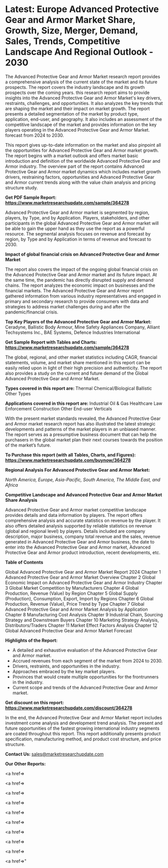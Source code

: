 # Latest: Europe Advanced Protective Gear and Armor Market Share, Growth, Size, Merger, Demand, Sales, Trends, Competitive Landscape And Regional Outlook - 2030

The Advanced Protective Gear and Armor Market research report provides a comprehensive analysis of the current state of the market and its future prospects. The report covers the industry landscape and its growth prospects over the coming years. this research report aims to provide insights into the Advanced Protective Gear and Armor Market's key drivers, restraints, challenges, and opportunities. It also analyzes the key trends that are shaping the market and their impact on market growth. The report presents a detailed segmentation of the market by product type, application, end-user, and geography. It also includes an assessment of the competitive landscape of the market and provides information on the key players operating in the Advanced Protective Gear and Armor Market. forecast from 2024 to 2030.

This report gives up-to-date information on the market and also pinpoint all the opportunities for Advanced Protective Gear and Armor market growth. The report begins with a market outlook and offers market basic introduction and definition of the worldwide Advanced Protective Gear and Armor industry. The overview part of the report contains Advanced Protective Gear and Armor market dynamics which includes market growth drivers, restraining factors, opportunities and Advanced Protective Gear and Armor current trends along with the value chain analysis and pricing structure study.

<strong><b>Get PDF Sample Report: <a href=https://www.marketresearchupdate.com/sample/364278>https://www.marketresearchupdate.com/sample/364278</a></b></strong>

Advanced Protective Gear and Armor market is segmented by region, players, by Type, and by Application. Players, stakeholders, and other participants in the global Advanced Protective Gear and Armor market will be able to gain the upper hand as they use the report as a powerful resource. The segmental analysis focuses on revenue and forecast by region, by Type and by Application in terms of revenue and forecast to 2030.

<strong><b>Impact of global financial crisis on Advanced Protective Gear and Armor Market</b></strong>

The report also covers the impact of the ongoing global financial crisis on the Advanced Protective Gear and Armor market and its future impact. At the same time, the pandemic has directly disrupted supply and demand chains. The report analyzes the economic impact on businesses and the financial markets. The Advanced Protective Gear and Armor report gathered information from various industry representatives and engaged in primary and secondary research to provide consumers with data and strategies to address market challenges during and after the pandemic/financial crisis.

<strong><b>Top Key Players of the Advanced Protective Gear and Armor Market:
</b></strong>Ceradyne, Ballistic Body Armour, Mine Safety Appliances Company, Alliant Techsystems Inc., BAE Systems, Defence Industries International<strong><b>
</b></strong>

<strong><b>Get Sample Report with Tables and Charts: <a href=https://www.marketresearchupdate.com/sample/364278>https://www.marketresearchupdate.com/sample/364278</a></b></strong>

The global, regional, and other market statistics including CAGR, financial statements, volume, and market share mentioned in this report can be easily relied upon in light of their high precision and authenticity. The report also provides a study on the current and future demand of the Global Advanced Protective Gear and Armor Market.

<strong><b>Types covered in this report are:
</b></strong>Thermal
Chemical/Biological
Ballistic
Other Types<strong><b>
</b></strong>

<strong><b>Applications covered in this report are:
</b></strong>Industrial
Oil & Gas
Healthcare
Law Enforcement
Construction
Other End-user Verticals<strong><b>
</b></strong>

With the present market standards revealed, the Advanced Protective Gear and Armor market research report has also illustrated the latest strategic developments and patterns of the market players in an unbiased manner. The report serves as a presumptive business document that can help the purchasers in the global market plan their next courses towards the position of the market’s future.

<strong><b>To Purchase this report (with all Tables, Charts, and Figures): <a href=https://www.marketresearchupdate.com/buynow/364278>https://www.marketresearchupdate.com/buynow/364278</a></b></strong>

<strong><b>Regional Analysis For Advanced Protective Gear and Armor Market:</b></strong>

<em><i>North America, Europe, Asia-Pacific, South America, The Middle East, and Africa</i></em>

<strong><b>Competitive Landscape and Advanced Protective Gear and Armor Market Share Analysis</b></strong>

Advanced Protective Gear and Armor market competitive landscape provides details and data information by players. The report offers comprehensive analysis and accurate statistics on revenue by the player. It also offers detailed analysis supported by reliable statistics on revenue (global and regional level) by players. Details included are company description, major business, company total revenue and the sales, revenue generated in Advanced Protective Gear and Armor business, the date to enter into the Advanced Protective Gear and Armor market, Advanced Protective Gear and Armor product introduction, recent developments, etc.

<strong><b>Table of Contents</b></strong>

Global Advanced Protective Gear and Armor Market Report 2024
Chapter 1 Advanced Protective Gear and Armor Market Overview
Chapter 2 Global Economic Impact on Advanced Protective Gear and Armor Industry
Chapter 3 Global Market Competition by Manufacturers
Chapter 4 Global Production, Revenue (Value) by Region
Chapter 5 Global Supply (Production), Consumption, Export, Import by Regions
Chapter 6 Global Production, Revenue (Value), Price Trend by Type
Chapter 7 Global Advanced Protective Gear and Armor Market Analysis by Application
Chapter 8 Manufacturing Cost Analysis
Chapter 9 Industrial Chain, Sourcing Strategy and Downstream Buyers
Chapter 10 Marketing Strategy Analysis, Distributors/Traders
Chapter 11 Market Effect Factors Analysis
Chapter 12 Global Advanced Protective Gear and Armor Market Forecast

<strong><b>Highlights of the Report:</b></strong>

- A detailed and exhaustive evaluation of the Advanced Protective Gear and Armor market.
- Accrued revenues from each segment of the market from 2024 to 2030.
- Drivers, restraints, and opportunities in the industry.
- Approaches embraced by the key market players.
- Provinces that would create multiple opportunities for the frontrunners in the industry.
- Current scope and trends of the Advanced Protective Gear and Armor market.

<strong><b>Get discount on this report: <a href=https://www.marketresearchupdate.com/discount/364278>https://www.marketresearchupdate.com/discount/364278</a></b></strong>

In the end, the Advanced Protective Gear and Armor Market report includes investment come analysis and development trend analysis. The present and future opportunities of the fastest growing international industry segments are coated throughout this report. This report additionally presents product specification, manufacturing method, and product cost structure, and price structure.

<strong><b>Contact Us:
</b></strong>sales@marketresearchupdate.com

<strong>Our Other Reports:</strong>

<a href=></a>

<a href=></a>

<a href=></a>

<a href=></a>

<a href=></a>

<a href=></a>

<a href=></a>

<a href=></a>

<a href=></a>

<a href=></a>"
